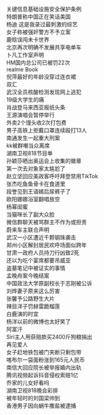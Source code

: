 关键信息基础设施安全保护条例  
特朗普称中国正在笑话美国  
杨迪 这是我录过最刺激的综艺  
女子称被强奸警方不予立案  
鹿晗误闯未卡世界  
北京再次明确不发展共享电单车  
卜凡工作室声明  
HM国内总公司已被罚22次  
realme Book  
倪萍最好的年龄没穿过连衣裙  
双汇  
武汉全员核酸检测发现网上逃犯  
19级大学生的痛  
肖战登马来西亚报纸头条  
王源演唱会暂停举行  
外卖2个馒头收2次打包费  
男子高铁上拒戴口罩连续殴打13人  
南通发生一起重大刑案  
kk被群嘲当众离席  
湖南卫视818节目单  
孙颖莎晒出奥运会上收集的徽章  
第一次去对象家太尴尬了  
赵立坚回应美政客呼吁拜登禁用TikTok  
张杰吃鱼鱼骨卡在食道里  
段誉见到王语嫣后尿裤子了  
欧阳娜娜浴室翻唱放空  
杨幂闺蜜  
当猫咪长了副大众脸  
微信群聊天被骂群主不作为或担责  
蔚来车主联合声明  
武汉一小区遭近千颗钢珠袭击  
郑州小区解封居民欢呼场面似跨年  
甘肃一政府人员持刀行凶致2死  
还以为吃个宴席都要吊威亚  
盗墓笔记中被证实的事情  
孟晚舟案今晚结案  
中国政法大学原副校长于志刚被公诉  
刘烨妻子原来这么厉害  
张馨予公路野生大片  
辣目洋子罚赫雷跪榴莲  
白鹿演的时宜  
杨洋以前的微博也太好笑了  
阿富汗  
Siri主人用获赔款买2400斤狗粮捐出  
再见爱人  
女子赶地铁包被门夹断只剩包带  
喀布尔一袋面粉涨到165元人民币  
南信大回应院长被举报婚内出轨  
腾讯视频起诉抖音侵权索赔1亿  
乔家的儿女好看吗  
湖南卫视818晚会彩排  
被年轻时的刘国梁帅到  
香港男子因向蜗牛撒盐被逮捕  
